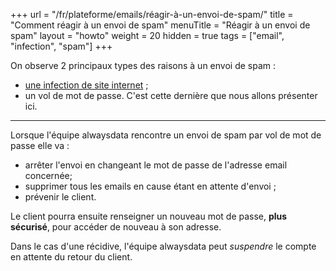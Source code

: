+++
url = "/fr/plateforme/emails/réagir-à-un-envoi-de-spam/"
title = "Comment réagir à un envoi de spam"
menuTitle = "Réagir à un envoi de spam"
layout = "howto"
weight = 20
hidden = true
tags = ["email", "infection", "spam"]
+++

On observe 2 principaux types des raisons à un envoi de spam :

- [une infection de site internet]() ;
- un vol de mot de passe. C'est cette dernière que nous allons présenter ici.

----

Lorsque l'équipe alwaysdata rencontre un envoi de spam par vol de mot de passe elle va :

- arrêter l'envoi en changeant le mot de passe de l'adresse email concernée;
- supprimer tous les emails en cause étant en attente d'envoi ;
- prévenir le client.

Le client pourra ensuite renseigner un nouveau mot de passe, **plus sécurisé**, pour accéder de nouveau à son adresse.

Dans le cas d'une récidive, l'équipe alwaysdata peut _suspendre_ le compte en attente du retour du client.

